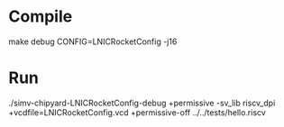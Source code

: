 # Compile
make debug CONFIG=LNICRocketConfig -j16

# Run
./simv-chipyard-LNICRocketConfig-debug +permissive -sv_lib riscv_dpi +vcdfile=LNICRocketConfig.vcd +permissive-off ../../tests/hello.riscv
